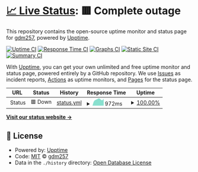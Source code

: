 # [📈 Live Status](https://gdm257.github.io/upptime): <!--live status--> **🟥 Complete outage**

This repository contains the open-source uptime monitor and status page for [gdm257](https://gdm257.github.io/upptime), powered by [Upptime](https://github.com/upptime/upptime).

[![Uptime CI](https://github.com/gdm257/upptime/workflows/Uptime%20CI/badge.svg)](https://github.com/gdm257/upptime/actions?query=workflow%3A%22Uptime+CI%22)
[![Response Time CI](https://github.com/gdm257/upptime/workflows/Response%20Time%20CI/badge.svg)](https://github.com/gdm257/upptime/actions?query=workflow%3A%22Response+Time+CI%22)
[![Graphs CI](https://github.com/gdm257/upptime/workflows/Graphs%20CI/badge.svg)](https://github.com/gdm257/upptime/actions?query=workflow%3A%22Graphs+CI%22)
[![Static Site CI](https://github.com/gdm257/upptime/workflows/Static%20Site%20CI/badge.svg)](https://github.com/gdm257/upptime/actions?query=workflow%3A%22Static+Site+CI%22)
[![Summary CI](https://github.com/gdm257/upptime/workflows/Summary%20CI/badge.svg)](https://github.com/gdm257/upptime/actions?query=workflow%3A%22Summary+CI%22)

With [Upptime](https://upptime.js.org), you can get your own unlimited and free uptime monitor and status page, powered entirely by a GitHub repository. We use [Issues](https://github.com/gdm257/upptime/issues) as incident reports, [Actions](https://github.com/gdm257/upptime/actions) as uptime monitors, and [Pages](https://gdm257.github.io/upptime) for the status page.

<!--start: status pages-->
<!-- This summary is generated by Upptime (https://github.com/upptime/upptime) -->
<!-- Do not edit this manually, your changes will be overwritten -->
<!-- prettier-ignore -->
| URL | Status | History | Response Time | Uptime |
| --- | ------ | ------- | ------------- | ------ |
| <img alt="" src="https://icons.duckduckgo.com/ip3/null.ico" height="13"> Status | 🟥 Down | [status.yml](https://github.com/gdm257/upptime/commits/HEAD/history/status.yml) | <details><summary><img alt="Response time graph" src="./graphs/status/response-time-week.png" height="20"> 972ms</summary><br><a href="https://gdm257.github.io/upptime/history/status"><img alt="Response time 852" src="https://img.shields.io/endpoint?url=https%3A%2F%2Fraw.githubusercontent.com%2Fgdm257%2Fupptime%2FHEAD%2Fapi%2Fstatus%2Fresponse-time.json"></a><br><a href="https://gdm257.github.io/upptime/history/status"><img alt="24-hour response time 1090" src="https://img.shields.io/endpoint?url=https%3A%2F%2Fraw.githubusercontent.com%2Fgdm257%2Fupptime%2FHEAD%2Fapi%2Fstatus%2Fresponse-time-day.json"></a><br><a href="https://gdm257.github.io/upptime/history/status"><img alt="7-day response time 972" src="https://img.shields.io/endpoint?url=https%3A%2F%2Fraw.githubusercontent.com%2Fgdm257%2Fupptime%2FHEAD%2Fapi%2Fstatus%2Fresponse-time-week.json"></a><br><a href="https://gdm257.github.io/upptime/history/status"><img alt="30-day response time 897" src="https://img.shields.io/endpoint?url=https%3A%2F%2Fraw.githubusercontent.com%2Fgdm257%2Fupptime%2FHEAD%2Fapi%2Fstatus%2Fresponse-time-month.json"></a><br><a href="https://gdm257.github.io/upptime/history/status"><img alt="1-year response time 852" src="https://img.shields.io/endpoint?url=https%3A%2F%2Fraw.githubusercontent.com%2Fgdm257%2Fupptime%2FHEAD%2Fapi%2Fstatus%2Fresponse-time-year.json"></a></details> | <details><summary><a href="https://gdm257.github.io/upptime/history/status">100.00%</a></summary><a href="https://gdm257.github.io/upptime/history/status"><img alt="All-time uptime 100.00%" src="https://img.shields.io/endpoint?url=https%3A%2F%2Fraw.githubusercontent.com%2Fgdm257%2Fupptime%2FHEAD%2Fapi%2Fstatus%2Fuptime.json"></a><br><a href="https://gdm257.github.io/upptime/history/status"><img alt="24-hour uptime 100.00%" src="https://img.shields.io/endpoint?url=https%3A%2F%2Fraw.githubusercontent.com%2Fgdm257%2Fupptime%2FHEAD%2Fapi%2Fstatus%2Fuptime-day.json"></a><br><a href="https://gdm257.github.io/upptime/history/status"><img alt="7-day uptime 100.00%" src="https://img.shields.io/endpoint?url=https%3A%2F%2Fraw.githubusercontent.com%2Fgdm257%2Fupptime%2FHEAD%2Fapi%2Fstatus%2Fuptime-week.json"></a><br><a href="https://gdm257.github.io/upptime/history/status"><img alt="30-day uptime 100.00%" src="https://img.shields.io/endpoint?url=https%3A%2F%2Fraw.githubusercontent.com%2Fgdm257%2Fupptime%2FHEAD%2Fapi%2Fstatus%2Fuptime-month.json"></a><br><a href="https://gdm257.github.io/upptime/history/status"><img alt="1-year uptime 100.00%" src="https://img.shields.io/endpoint?url=https%3A%2F%2Fraw.githubusercontent.com%2Fgdm257%2Fupptime%2FHEAD%2Fapi%2Fstatus%2Fuptime-year.json"></a></details>

<!--end: status pages-->

[**Visit our status website →**](https://gdm257.github.io/upptime)

## 📄 License

- Powered by: [Upptime](https://github.com/upptime/upptime)
- Code: [MIT](./LICENSE) © [gdm257](https://gdm257.github.io/upptime)
- Data in the `./history` directory: [Open Database License](https://opendatacommons.org/licenses/odbl/1-0/)
